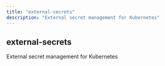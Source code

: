 ```yaml
---
title: "external-secrets"
description: "External secret management for Kubernetes"
---
```


## external-secrets

External secret management for Kubernetes
